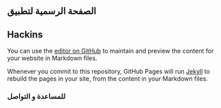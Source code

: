 ## الصفحة الرسمية لتطبيق
## Hackins 

You can use the [editor on GitHub](https://github.com/DroidHack/DroidHack/edit/master/index.md) to maintain and preview the content for your website in Markdown files.

Whenever you commit to this repository, GitHub Pages will run [Jekyll](https://jekyllrb.com/) to rebuild the pages in your site, from the content in your Markdown files.


### للمساعدة و التواصل

